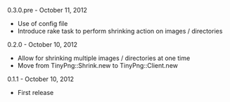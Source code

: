 0.3.0.pre - October 11, 2012

- Use of config file
- Introduce rake task to perform shrinking action on images / directories

0.2.0 - October 10, 2012

- Allow for shrinking multiple images / directories at one time
- Move from TinyPng::Shrink.new to TinyPng::Client.new

0.1.1 - October 10, 2012

- First release